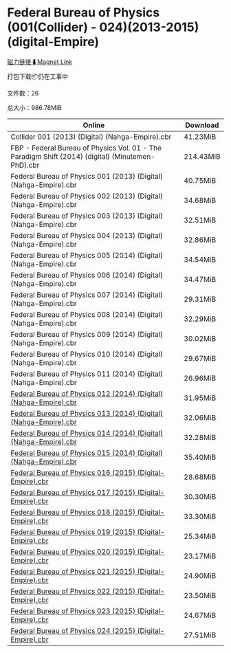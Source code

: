 # Federal Bureau of Physics (001(Collider) - 024)(2013-2015) (digital-Empire)

[磁力链接⬇Magnet Link](magnet:?xt=urn:btih:70c52e48adde8e6dce49372bfc67d64c2ba2d1bc&dn=Federal%20Bureau%20of%20Physics%20%28001%28Collider%29%20-%20024%29%282013-2015%29%20%28digital-Empire%29)

打包下载📦仍在工事中

文件数：26

总大小：986.78MiB

Online | Download
--- | ---
Collider 001 (2013) (Digital) (Nahga-Empire).cbr | 41.23MiB
FBP - Federal Bureau of Physics Vol. 01 - The Paradigm Shift (2014) (digital) (Minutemen-PhD).cbr | 214.43MiB
Federal Bureau of Physics 001 (2013) (Digital) (Nahga-Empire).cbr | 40.75MiB
Federal Bureau of Physics 002 (2013) (Digital) (Nahga-Empire).cbr | 34.68MiB
Federal Bureau of Physics 003 (2013) (Digital) (Nahga-Empire).cbr | 32.51MiB
Federal Bureau of Physics 004 (2013) (Digital) (Nahga-Empire).cbr | 32.86MiB
Federal Bureau of Physics 005 (2014) (Digital) (Nahga-Empire).cbr | 34.54MiB
Federal Bureau of Physics 006 (2014) (Digital) (Nahga-Empire).cbr | 34.47MiB
Federal Bureau of Physics 007 (2014) (Digital) (Nahga-Empire).cbr | 29.31MiB
Federal Bureau of Physics 008 (2014) (Digital) (Nahga-Empire).cbr | 32.29MiB
Federal Bureau of Physics 009 (2014) (Digital) (Nahga-Empire).cbr | 30.02MiB
Federal Bureau of Physics 010 (2014) (Digital) (Nahga-Empire).cbr | 29.67MiB
Federal Bureau of Physics 011 (2014) (Digital) (Nahga-Empire).cbr | 26.96MiB
[Federal Bureau of Physics 012 (2014) (Digital) (Nahga-Empire).cbr](https://github.com/alicewish/markdown/blob/master/comic/Federal-Bureau-of-Physics-012-2014-Digital-Nahga-Empire-cbr.md) | 31.95MiB
[Federal Bureau of Physics 013 (2014) (Digital) (Nahga-Empire).cbr](https://github.com/alicewish/markdown/blob/master/comic/Federal-Bureau-of-Physics-013-2014-Digital-Nahga-Empire-cbr.md) | 32.06MiB
[Federal Bureau of Physics 014 (2014) (Digital) (Nahga-Empire).cbr](https://github.com/alicewish/markdown/blob/master/comic/Federal-Bureau-of-Physics-014-2014-Digital-Nahga-Empire-cbr.md) | 32.28MiB
[Federal Bureau of Physics 015 (2014) (Digital) (Nahga-Empire).cbr](https://github.com/alicewish/markdown/blob/master/comic/Federal-Bureau-of-Physics-015-2014-Digital-Nahga-Empire-cbr.md) | 35.40MiB
[Federal Bureau of Physics 016 (2015) (Digital-Empire).cbr](https://github.com/alicewish/markdown/blob/master/comic/Federal-Bureau-of-Physics-016-2015-Digital-Empire-cbr.md) | 28.68MiB
[Federal Bureau of Physics 017 (2015) (Digital-Empire).cbr](https://github.com/alicewish/markdown/blob/master/comic/Federal-Bureau-of-Physics-017-2015-Digital-Empire-cbr.md) | 30.30MiB
[Federal Bureau of Physics 018 (2015) (Digital-Empire).cbr](https://github.com/alicewish/markdown/blob/master/comic/Federal-Bureau-of-Physics-018-2015-Digital-Empire-cbr.md) | 33.30MiB
[Federal Bureau of Physics 019 (2015) (Digital-Empire).cbr](https://github.com/alicewish/markdown/blob/master/comic/Federal-Bureau-of-Physics-019-2015-Digital-Empire-cbr.md) | 25.34MiB
[Federal Bureau of Physics 020 (2015) (Digital-Empire).cbr](https://github.com/alicewish/markdown/blob/master/comic/Federal-Bureau-of-Physics-020-2015-Digital-Empire-cbr.md) | 23.17MiB
[Federal Bureau of Physics 021 (2015) (Digital-Empire).cbr](https://github.com/alicewish/markdown/blob/master/comic/Federal-Bureau-of-Physics-021-2015-Digital-Empire-cbr.md) | 24.90MiB
[Federal Bureau of Physics 022 (2015) (Digital-Empire).cbr](https://github.com/alicewish/markdown/blob/master/comic/Federal-Bureau-of-Physics-022-2015-Digital-Empire-cbr.md) | 23.50MiB
[Federal Bureau of Physics 023 (2015) (Digital-Empire).cbr](https://github.com/alicewish/markdown/blob/master/comic/Federal-Bureau-of-Physics-023-2015-Digital-Empire-cbr.md) | 24.67MiB
[Federal Bureau of Physics 024 (2015) (Digital-Empire).cbr](https://github.com/alicewish/markdown/blob/master/comic/Federal-Bureau-of-Physics-024-2015-Digital-Empire-cbr.md) | 27.51MiB